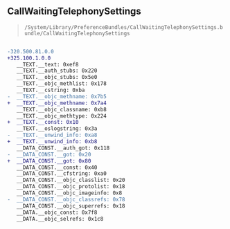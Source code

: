 ## CallWaitingTelephonySettings

> `/System/Library/PreferenceBundles/CallWaitingTelephonySettings.bundle/CallWaitingTelephonySettings`

```diff

-320.500.81.0.0
+325.100.1.0.0
   __TEXT.__text: 0xef8
   __TEXT.__auth_stubs: 0x220
   __TEXT.__objc_stubs: 0x5e0
   __TEXT.__objc_methlist: 0x178
   __TEXT.__cstring: 0xba
-  __TEXT.__objc_methname: 0x7b5
+  __TEXT.__objc_methname: 0x7a4
   __TEXT.__objc_classname: 0xb8
   __TEXT.__objc_methtype: 0x224
+  __TEXT.__const: 0x10
   __TEXT.__oslogstring: 0x3a
-  __TEXT.__unwind_info: 0xa8
+  __TEXT.__unwind_info: 0xb8
   __DATA_CONST.__auth_got: 0x118
-  __DATA_CONST.__got: 0x20
+  __DATA_CONST.__got: 0x80
   __DATA_CONST.__const: 0x40
   __DATA_CONST.__cfstring: 0xa0
   __DATA_CONST.__objc_classlist: 0x20
   __DATA_CONST.__objc_protolist: 0x18
   __DATA_CONST.__objc_imageinfo: 0x8
-  __DATA_CONST.__objc_classrefs: 0x78
   __DATA_CONST.__objc_superrefs: 0x18
   __DATA.__objc_const: 0x7f8
   __DATA.__objc_selrefs: 0x1c8

```
